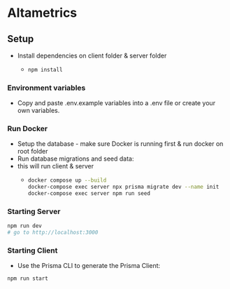 # Altametrics

## Setup

- Install dependencies on client folder & server folder
  - ```sh
    npm install
    ```
### Environment variables

- Copy and paste .env.example variables into a .env file or create your own variables.

### Run Docker
- Setup the database - make sure Docker is running first & run docker on root folder
- Run database migrations and seed data:
- this will run client & server
  - ```sh
    docker compose up --build
    docker-compose exec server npx prisma migrate dev --name init
    docker-compose exec server npm run seed
    ```

### Starting Server

```sh
npm run dev
# go to http://localhost:3000
```

### Starting Client
- Use the Prisma CLI to generate the Prisma Client:
```sh
npm run start
```






